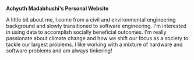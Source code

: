 **Achyuth Madabhushi's Personal Website**

A little bit about me, I come from a civil and environmental engineering background and slowly transitioned to software engineering. I'm interested in using data to accomplish socially beneficial outcomes. I'm really passionate about climate change and how we shift our focus as a society to tackle our largest problems. I like working with a mixture of hardware and software problems and am always tinkering!


